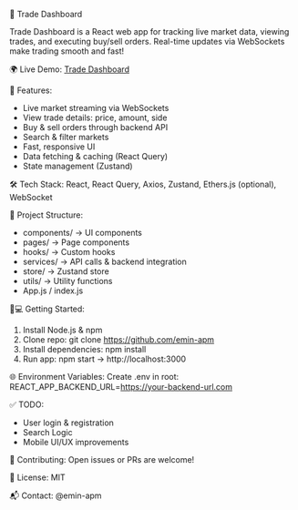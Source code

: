🎯 Trade Dashboard

Trade Dashboard is a React web app for tracking live market data, viewing trades, and executing buy/sell orders. Real-time updates via WebSockets make trading smooth and fast!

🌍 Live Demo: [Trade Dashboard](https://trading-web331.web.app/)


🚀 Features:
- Live market streaming via WebSockets
- View trade details: price, amount, side
- Buy & sell orders through backend API
- Search & filter markets
- Fast, responsive UI
- Data fetching & caching (React Query)
- State management (Zustand)

🛠 Tech Stack:
React, React Query, Axios, Zustand, Ethers.js (optional), WebSocket

📂 Project Structure:
- components/ → UI components
- pages/ → Page components
- hooks/ → Custom hooks
- services/ → API calls & backend integration
- store/ → Zustand store
- utils/ → Utility functions
- App.js / index.js

🧑💻 Getting Started:
1. Install Node.js & npm
2. Clone repo: git clone https://github.com/emin-apm
3. Install dependencies: npm install
4. Run app: npm start → http://localhost:3000

🌐 Environment Variables:
Create .env in root:
REACT_APP_BACKEND_URL=https://your-backend-url.com

✅ TODO:
- User login & registration
- Search Logic
- Mobile UI/UX improvements

🤝 Contributing:
Open issues or PRs are welcome!

📄 License: MIT

📬 Contact: @emin-apm
